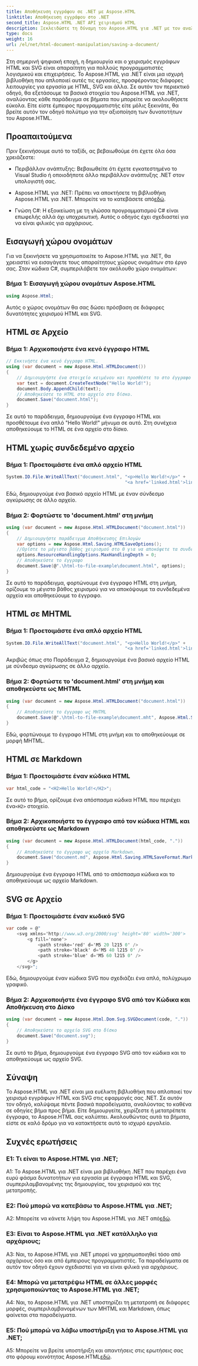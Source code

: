 ```yaml
---
title: Αποθήκευση εγγράφου σε .NET με Aspose.HTML
linktitle: Αποθήκευση εγγράφου στο .NET
second_title: Aspose.HTML .NET API χειρισμού HTML
description: Ξεκλειδώστε τη δύναμη του Aspose.HTML για .NET με τον αναλυτικό οδηγό μας. Μάθετε να δημιουργείτε, να χειρίζεστε και να μετατρέπετε έγγραφα HTML και SVG
type: docs
weight: 16
url: /el/net/html-document-manipulation/saving-a-document/
---
```


Στη σημερινή ψηφιακή εποχή, η δημιουργία και ο χειρισμός εγγράφων HTML και SVG είναι απαραίτητη για πολλούς προγραμματιστές λογισμικού και επιχειρήσεις. Το Aspose.HTML για .NET είναι μια ισχυρή βιβλιοθήκη που απλοποιεί αυτές τις εργασίες, προσφέροντας διάφορες λειτουργίες για εργασία με HTML, SVG και άλλα. Σε αυτόν τον περιεκτικό οδηγό, θα εξετάσουμε τα βασικά στοιχεία του Aspose.HTML για .NET, αναλύοντας κάθε παράδειγμα σε βήματα που μπορείτε να ακολουθήσετε εύκολα. Είτε είστε έμπειρος προγραμματιστής είτε μόλις ξεκινάτε, θα βρείτε αυτόν τον οδηγό πολύτιμο για την αξιοποίηση των δυνατοτήτων του Aspose.HTML.

## Προαπαιτούμενα

Πριν ξεκινήσουμε αυτό το ταξίδι, ας βεβαιωθούμε ότι έχετε όλα όσα χρειάζεστε:

- Περιβάλλον ανάπτυξης: Βεβαιωθείτε ότι έχετε εγκατεστημένο το Visual Studio ή οποιοδήποτε άλλο περιβάλλον ανάπτυξης .NET στον υπολογιστή σας.

- Aspose.HTML για .NET: Πρέπει να αποκτήσετε τη βιβλιοθήκη Aspose.HTML για .NET. Μπορείτε να το κατεβάσετε από[εδώ](https://releases.aspose.com/html/net/).

- Γνώση C#: Η εξοικείωση με τη γλώσσα προγραμματισμού C# είναι επωφελής αλλά όχι υποχρεωτική. Αυτός ο οδηγός έχει σχεδιαστεί για να είναι φιλικός για αρχάριους.

## Εισαγωγή χώρου ονομάτων

Για να ξεκινήσετε να χρησιμοποιείτε το Aspose.HTML για .NET, θα χρειαστεί να εισαγάγετε τους απαραίτητους χώρους ονομάτων στο έργο σας. Στον κώδικα C#, συμπεριλάβετε τον ακόλουθο χώρο ονομάτων:

### Βήμα 1: Εισαγωγή χώρου ονομάτων Aspose.HTML
```csharp
using Aspose.Html;
```

Αυτός ο χώρος ονομάτων θα σας δώσει πρόσβαση σε διάφορες δυνατότητες χειρισμού HTML και SVG.

## HTML σε Αρχείο

### Βήμα 1: Αρχικοποιήστε ένα κενό έγγραφο HTML
```csharp
// Εκκινήστε ένα κενό έγγραφο HTML.
using (var document = new Aspose.Html.HTMLDocument())
{
    // Δημιουργήστε ένα στοιχείο κειμένου και προσθέστε το στο έγγραφο
    var text = document.CreateTextNode("Hello World!");
    document.Body.AppendChild(text);
    // Αποθηκεύστε το HTML στο αρχείο στο δίσκο.
    document.Save("document.html");
}
```

Σε αυτό το παράδειγμα, δημιουργούμε ένα έγγραφο HTML και προσθέτουμε ένα απλό "Hello World!" μήνυμα σε αυτό. Στη συνέχεια αποθηκεύουμε το HTML σε ένα αρχείο στο δίσκο.

## HTML χωρίς συνδεδεμένο αρχείο

### Βήμα 1: Προετοιμάστε ένα απλό αρχείο HTML
```csharp
System.IO.File.WriteAllText("document.html", "<p>Hello World!</p>" +
                                             "<a href='linked.html'>linked file</a>");
```

Εδώ, δημιουργούμε ένα βασικό αρχείο HTML με έναν σύνδεσμο αγκύρωσης σε άλλο αρχείο.

### Βήμα 2: Φορτώστε το 'document.html' στη μνήμη
```csharp
using (var document = new Aspose.Html.HTMLDocument("document.html"))
{
    // Δημιουργήστε παράδειγμα Αποθήκευσης Επιλογών
    var options = new Aspose.Html.Saving.HTMLSaveOptions();
    //Ορίστε το μέγιστο βάθος χειρισμού στο 0 για να αποκόψετε τα συνδεδεμένα αρχεία HTML.
    options.ResourceHandlingOptions.MaxHandlingDepth = 0;
    // Αποθηκεύστε το έγγραφο
    document.Save(@".\html-to-file-example\document.html", options);
}
```

Σε αυτό το παράδειγμα, φορτώνουμε ένα έγγραφο HTML στη μνήμη, ορίζουμε το μέγιστο βάθος χειρισμού για να αποκόψουμε τα συνδεδεμένα αρχεία και αποθηκεύουμε το έγγραφο. 

## HTML σε MHTML

### Βήμα 1: Προετοιμάστε ένα απλό αρχείο HTML
```csharp
System.IO.File.WriteAllText("document.html", "<p>Hello World!</p>" +
                                             "<a href='linked.html'>linked file</a>");
```

Ακριβώς όπως στο Παράδειγμα 2, δημιουργούμε ένα βασικό αρχείο HTML με σύνδεσμο αγκύρωσης σε άλλο αρχείο.

### Βήμα 2: Φορτώστε το 'document.html' στη μνήμη και αποθηκεύστε ως MHTML
```csharp
using (var document = new Aspose.Html.HTMLDocument("document.html"))
{
    // Αποθηκεύστε το έγγραφο ως MHTML
    document.Save(@".\html-to-file-example\document.mht", Aspose.Html.Saving.HTMLSaveFormat.MHTML);
}
```

Εδώ, φορτώνουμε το έγγραφο HTML στη μνήμη και το αποθηκεύουμε σε μορφή MHTML.

## HTML σε Markdown

### Βήμα 1: Προετοιμάστε έναν κώδικα HTML
```csharp
var html_code = "<H2>Hello World!</H2>";
```

 Σε αυτό το βήμα, ορίζουμε ένα απόσπασμα κώδικα HTML που περιέχει ένα`<H2>` στοιχείο.

### Βήμα 2: Αρχικοποιήστε το έγγραφο από τον κώδικα HTML και αποθηκεύστε ως Markdown
```csharp
using (var document = new Aspose.Html.HTMLDocument(html_code, "."))
{
    // Αποθηκεύστε το έγγραφο ως αρχείο Markdown.
    document.Save("document.md", Aspose.Html.Saving.HTMLSaveFormat.Markdown);
}
```

Δημιουργούμε ένα έγγραφο HTML από το απόσπασμα κώδικα και το αποθηκεύουμε ως αρχείο Markdown.

## SVG σε Αρχείο

### Βήμα 1: Προετοιμάστε έναν κωδικό SVG
```csharp
var code = @"
    <svg xmlns='http://www.w3.org/2000/svg' height='80' width='300'>
        <g fill='none'>
            <path stroke='red' d='M5 20 l215 0' />
            <path stroke='black' d='M5 40 l215 0' />
            <path stroke='blue' d='M5 60 l215 0' />
        </g>
    </svg>";
```

Εδώ, δημιουργούμε έναν κώδικα SVG που σχεδιάζει ένα απλό, πολύχρωμο γραφικό.

### Βήμα 2: Αρχικοποιήστε ένα έγγραφο SVG από τον Κώδικα και Αποθήκευση στο Δίσκο
```csharp
using (var document = new Aspose.Html.Dom.Svg.SVGDocument(code, "."))
{
    // Αποθηκεύστε το αρχείο SVG στο δίσκο
    document.Save("document.svg");
}
```

Σε αυτό το βήμα, δημιουργούμε ένα έγγραφο SVG από τον κώδικα και το αποθηκεύουμε ως αρχείο SVG.

## Σύναψη

Το Aspose.HTML για .NET είναι μια ευέλικτη βιβλιοθήκη που απλοποιεί τον χειρισμό εγγράφων HTML και SVG στις εφαρμογές σας .NET. Σε αυτόν τον οδηγό, καλύψαμε πέντε βασικά παραδείγματα, αναλύοντας το καθένα σε οδηγίες βήμα προς βήμα. Είτε δημιουργείτε, χειρίζεστε ή μετατρέπετε έγγραφα, το Aspose.HTML σας καλύπτει. Ακολουθώντας αυτά τα βήματα, είστε σε καλό δρόμο για να κατακτήσετε αυτό το ισχυρό εργαλείο.

## Συχνές ερωτήσεις

### Ε1: Τι είναι το Aspose.HTML για .NET;

A1: Το Aspose.HTML για .NET είναι μια βιβλιοθήκη .NET που παρέχει ένα ευρύ φάσμα δυνατοτήτων για εργασία με έγγραφα HTML και SVG, συμπεριλαμβανομένης της δημιουργίας, του χειρισμού και της μετατροπής.

### Ε2: Πού μπορώ να κατεβάσω το Aspose.HTML για .NET;

 A2: Μπορείτε να κάνετε λήψη του Aspose.HTML για .NET από[εδώ](https://releases.aspose.com/html/net/).

### Ε3: Είναι το Aspose.HTML για .NET κατάλληλο για αρχάριους;

A3: Ναι, το Aspose.HTML για .NET μπορεί να χρησιμοποιηθεί τόσο από αρχάριους όσο και από έμπειρους προγραμματιστές. Τα παραδείγματα σε αυτόν τον οδηγό έχουν σχεδιαστεί για να είναι φιλικά για αρχάριους.

### Ε4: Μπορώ να μετατρέψω HTML σε άλλες μορφές χρησιμοποιώντας το Aspose.HTML για .NET;

A4: Ναι, το Aspose.HTML για .NET υποστηρίζει τη μετατροπή σε διάφορες μορφές, συμπεριλαμβανομένων των MHTML και Markdown, όπως φαίνεται στα παραδείγματα.

### Ε5: Πού μπορώ να λάβω υποστήριξη για το Aspose.HTML για .NET;

 A5: Μπορείτε να βρείτε υποστήριξη και απαντήσεις στις ερωτήσεις σας στο φόρουμ κοινότητας Aspose.HTML[εδώ](https://forum.aspose.com/).